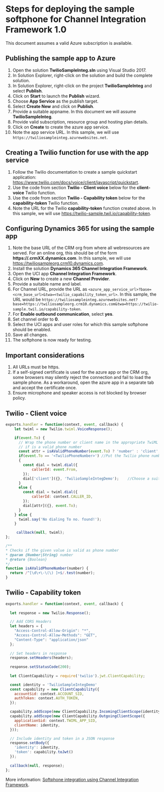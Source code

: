 # Steps for deploying the sample softphone for Channel Integration Framework 1.0

This document assumes a valid Azure subscription is available.

## Publishing the sample app to Azure

1. Open the solution **TwilioSampleInteg.sln** using Visual Studio 2017.
2. In Solution Explorer, right-click on the solution and build the complete solution.
3. In Solution Explorer, right-click on the project **TwilioSampleInteg**  and select **Publish**.
4. Click on **Start** to launch the **Publish** wizard.
5. Choose **App Service** as the publish target.
6. Select **Create New** and click on **Publish**.
7. Provide a suitable appname. In this document we will assume **TwilioSampleInteg**.
8. Provide valid subscription, resource group and hosting plan details.
9. Click on **Create** to create the azure app service.
10. Note the app service URL. In this sample, we will use `https://twiliosampleinteg.azurewebsites.net`.

## Creating a Twilio function for use with the app service

1. Follow the Twilio documentation to create a sample quickstart application: https://www.twilio.com/docs/voice/client/javascript/quickstart.
2. Use the code from section **Twilio - Client voice** below for the **client-voice** Twilio function.
3. Use the code from section **Twilio - Capability token** below for the **capability-token** Twilio function.
4. Note the URL for the Twilio **capability-token** function created above. In this sample, we will use https://twilio-sample.twil.io/capability-token.

## Configuring Dynamics 365 for using the sample app

1. Note the base URL of the CRM org from where all webresources are served. For an online org, this should be of the form **https://<orgname>.crmXX.dynamics.com**. In this sample, we will use https://twiliosampleorg.crm10.dynamics.com.
2. Install the solution **Dynamics 365 Channel Integration Framework**.
3. Open the UCI app **Channel Integration Framework**.
4. Click on **New** to create a new **Channel Provider**.
5. Provide a suitable name and label.
6. For Channel URL, provide the URL as `<azure_app_service_url>?base=<crm_base_url>&twa=<twilio_capability_token_url>`. In this sample, the URL would be `https://twiliosampleinteg.azurewebsites.net?base=https://twiliosampleorg.crm10.dynamics.com&twa=https://twilio-sample.twil.io/capability-token`.
7. For **Enable outbound communication**, select **yes**.
8. Set channel order to **0**.
9. Select the UCI apps and user roles for which this sample softphone should be enabled.
10. Save all changes.
11. The softphone is now ready for testing.

## Important considerations

1. All URLs must be https.
2. If a self-signed certificate is used for the azure app or the CRM org, some browsers may silently reject the connection and fail to load the sample phone. As a workaround, open the azure app in a separate tab and accept the certificate once.
3. Ensure microphone and speaker access is not blocked by browser policy.

## Twilio - Client voice

```JavaScript
exports.handler = function(context, event, callback) {
    let twiml = new Twilio.twiml.VoiceResponse();

    if(event.To) {
      // Wrap the phone number or client name in the appropriate TwiML verb
      // if is a valid phone number
      const attr = isAValidPhoneNumber(event.To) ? 'number' : 'client';
      if(event.To == '<TwilioPhoneNumber>')	//Put the Twilio phone number to be used for this sample here
      {
        const dial = twiml.dial({
            callerId: event.From,
        });
        dial['client']({}, 'TwilioSampleIntegDemo');    //Choose a suitable client name here
      }
      else {
        const dial = twiml.dial({
            callerId: context.CALLER_ID,
        });
        dial[attr]({}, event.To);
      }
    } else {
      twiml.say('No dialing To no. found!');
    }

     callback(null, twiml);
};

/**
* Checks if the given value is valid as phone number
* @param {Number|String} number
* @return {Boolean}
*/
function isAValidPhoneNumber(number) {
  return /^[\d\+\-\(\) ]+$/.test(number);
}
```

## Twilio - Capability token

```JavaScript
exports.handler = function(context, event, callback) {
  
  let response = new Twilio.Response();

  // Add CORS Headers
  let headers = {
    "Access-Control-Allow-Origin": "*",
    "Access-Control-Allow-Methods": "GET",
    "Content-Type": "application/json"
  };
    
  // Set headers in response
  response.setHeaders(headers);
  
  response.setStatusCode(200);
  
  let ClientCapability = require('twilio').jwt.ClientCapability;

  const identity = 'TwilioSampleIntegDemo'
  const capability = new ClientCapability({
    accountSid: context.ACCOUNT_SID,
    authToken: context.AUTH_TOKEN,
  });

  capability.addScope(new ClientCapability.IncomingClientScope(identity));
  capability.addScope(new ClientCapability.OutgoingClientScope({
    applicationSid: context.TWIML_APP_SID,
    clientName: identity,
  }));

  // Include identity and token in a JSON response
  response.setBody({
    'identity': identity,
    'token': capability.toJwt()
  });
  
  callback(null, response);
};
```

More information: [Softphone integration using Channel Integration Framework](https://docs.microsoft.com/en-us/dynamics365/customer-engagement/developer/channel-integration-framework/sample-softphone-integration).
